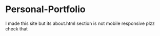 # Personal-Portfolio

I made this site but its about.html section is not mobile responsive plzz check that
